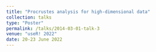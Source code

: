 ```yaml
---
title: "Procrustes analysis for high-dimensional data"
collection: talks
type: "Poster"
permalink: /talks/2014-03-01-talk-3
venue: "useR! 2022"
date: 20-23 June 2022
---
```


